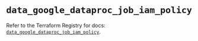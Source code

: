 # `data_google_dataproc_job_iam_policy`

Refer to the Terraform Registry for docs: [`data_google_dataproc_job_iam_policy`](https://registry.terraform.io/providers/hashicorp/google/6.30.0/docs/data-sources/dataproc_job_iam_policy).
